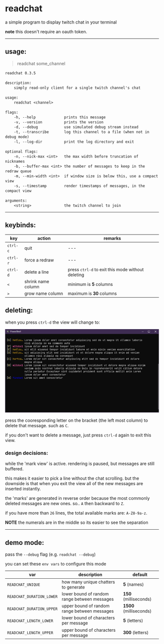 # readchat

a simple program to display twitch chat in your terminal

**note** this doesn't require an oauth token.

---

## usage:

> readchat some_channel

```
readchat 0.3.5

description:
    simply read-only client for a single twitch channel's chat

usage:
    readchat <channel>

flags:
    -h, --help             prints this message
    -v, --version          prints the version
    -d, --debug            use simulated debug stream instead
    -t, --transcribe       log this channel to a file (when not in debug mode)
    -l, --log-dir          print the log directory and exit

optional flags:
    -n, --nick-max <int>   the max width before truncation of nicknames
    -b, --buffer-max <int> the number of messages to keep in the redraw queue
    -m, --min-width <int>  if window size is below this, use a compact view
    -s, --timestamp        render timestamps of messages, in the compact view

arguments:
    <string>               the twitch channel to join

```

---

## keybinds:

| key      | action             | remarks                                           |
| -------- | ------------------ | ------------------------------------------------- |
| `ctrl-c` | quit               | ---                                               |
| `ctrl-r` | force a redraw     | ---                                               |
| `ctrl-d` | delete a line      | press `ctrl-d` to exit this mode without deleting |
| `<`      | shrink name column | minimum is **5** columns                          |
| `>`      | grow name column   | maximum is **30** columns                         |

## deleting:

when you press `ctrl-d` the view will change to:

![delete-view](./assets/delete-view.png)

press the cooresponding letter on the bracket (the left most column) to delete that message. such as `C`.

if you don't want to delete a message, just press `ctrl-d` again to exit this view.

### design decisions:

while the 'mark view' is active. rendering is paused, but messages are still buffered.

this makes it easier to pick a line without the chat scrolling. but the downside is that when you exit the view all of the new messages are inserted instantly.

the 'marks' are generated in reverse order because the most commonly deleted messages are new ones. so.. `A` then backward to `Z`.

if you have more than `26` lines, the total available marks are: `A-Z0-9a-z`.

**NOTE** the numerals are in the middle so its easier to see the separation

---

## demo mode:

pass the `--debug` flag (e.g. `readchat --debug`)

you can set these `env vars` to configure this mode

| var                       | description                                  | default                 |
| ------------------------- | -------------------------------------------- | ----------------------- |
| `READCHAT_UNIQUE`         | how many unique chatters to generate         | **5** (names)           |
| `READCHAT_DURATION_LOWER` | lower bound of random range between messages | **150** (milliseconds)  |
| `READCHAT_DURATION_UPPER` | upper bound of random range between messages | **1500** (milliseconds) |
| `READCHAT_LENGTH_LOWER`   | lower bound of characters per message        | **5** (letters)         |
| `READCHAT_LENGTH_UPPER`   | upper bound of characters per message        | **300** (letters)       |
